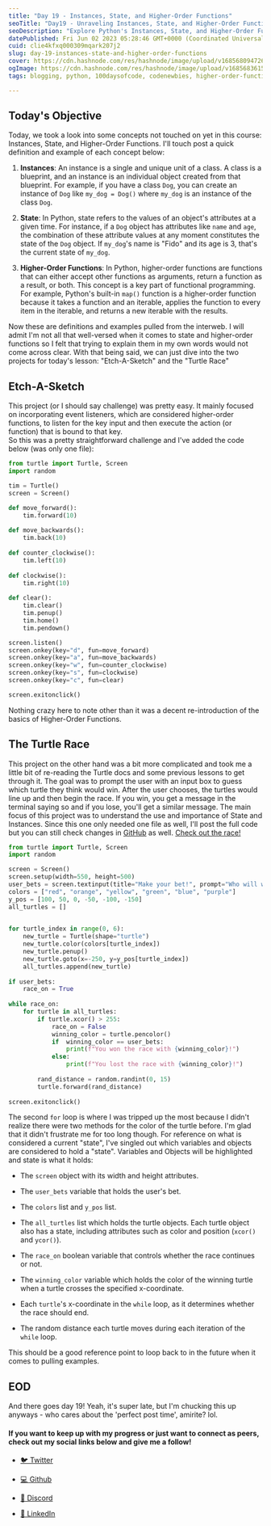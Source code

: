 ```yaml
---
title: "Day 19 - Instances, State, and Higher-Order Functions"
seoTitle: "Day19 - Unraveling Instances, State, and Higher-Order Functions"
seoDescription: "Explore Python's Instances, State, and Higher-Order Functions through engaging projects 'Etch-A-Sketch' and 'Turtle Race'."
datePublished: Fri Jun 02 2023 05:28:46 GMT+0000 (Coordinated Universal Time)
cuid: clie4kfxq000309mqark207j2
slug: day-19-instances-state-and-higher-order-functions
cover: https://cdn.hashnode.com/res/hashnode/image/upload/v1685680947267/9531836c-4607-45e0-ac7f-000529ea76e4.png
ogImage: https://cdn.hashnode.com/res/hashnode/image/upload/v1685683615734/8337896f-f06d-40c8-aba5-eb69b1c33a6d.png
tags: blogging, python, 100daysofcode, codenewbies, higher-order-functions

---
```


## Today's Objective

Today, we took a look into some concepts not touched on yet in this course: Instances, State, and Higher-Order Functions. I'll touch post a quick definition and example of each concept below:

1. **Instances**: An instance is a single and unique unit of a class. A class is a blueprint, and an instance is an individual object created from that blueprint. For example, if you have a class `Dog`, you can create an instance of `Dog` like `my_dog = Dog()` where `my_dog` is an instance of the class `Dog`.
    
2. **State**: In Python, state refers to the values of an object's attributes at a given time. For instance, if a `Dog` object has attributes like `name` and `age`, the combination of these attribute values at any moment constitutes the state of the `Dog` object. If `my_dog`'s name is "Fido" and its age is 3, that's the current state of `my_dog`.
    
3. **Higher-Order Functions**: In Python, higher-order functions are functions that can either accept other functions as arguments, return a function as a result, or both. This concept is a key part of functional programming. For example, Python's built-in `map()` function is a higher-order function because it takes a function and an iterable, applies the function to every item in the iterable, and returns a new iterable with the results.
    

Now these are definitions and examples pulled from the interweb. I will admit I'm not all that well-versed when it comes to state and higher-order functions so I felt that trying to explain them in my own words would not come across clear. With that being said, we can just dive into the two projects for today's lesson: "Etch-A-Sketch" and the "Turtle Race"

## Etch-A-Sketch

This project (or I should say challenge) was pretty easy. It mainly focused on incorporating event listeners, which are considered higher-order functions, to listen for the key input and then execute the action (or function) that is bound to that key.  
So this was a pretty straightforward challenge and I've added the code below (was only one file):

```python
from turtle import Turtle, Screen
import random

tim = Turtle()
screen = Screen()

def move_forward():
    tim.forward(10)
    
def move_backwards():
    tim.back(10)
    
def counter_clockwise():
    tim.left(10)
    
def clockwise():
    tim.right(10)
    
def clear():
    tim.clear()
    tim.penup()
    tim.home()
    tim.pendown()

screen.listen()
screen.onkey(key="d", fun=move_forward)
screen.onkey(key="a", fun=move_backwards)
screen.onkey(key="w", fun=counter_clockwise)
screen.onkey(key="s", fun=clockwise)
screen.onkey(key="c", fun=clear)

screen.exitonclick()
```

Nothing crazy here to note other than it was a decent re-introduction of the basics of Higher-Order Functions.

## The Turtle Race

This project on the other hand was a bit more complicated and took me a little bit of re-reading the Turtle docs and some previous lessons to get through it. The goal was to prompt the user with an input box to guess which turtle they think would win. After the user chooses, the turtles would line up and then begin the race. If you win, you get a message in the terminal saying so and if you lose, you'll get a similar message. The main focus of this project was to understand the use and importance of State and Instances. Since this one only needed one file as well, I'll post the full code but you can still check changes in [GitHub](https://github.com/kdleonard93/100-Days-Of-Code_Python/tree/main/day-19) as well. [Check out the race!](https://www.loom.com/share/51bbedc871a7445994cd49c2f0ca4d92)

```python
from turtle import Turtle, Screen
import random

screen = Screen()
screen.setup(width=550, height=500)
user_bets = screen.textinput(title="Make your bet!", prompt="Who will win the race? Pick your color: ")
colors = ["red", "orange", "yellow", "green", "blue", "purple"]
y_pos = [100, 50, 0, -50, -100, -150]
all_turtles = []
    

for turtle_index in range(0, 6):
    new_turtle = Turtle(shape="turtle")
    new_turtle.color(colors[turtle_index])
    new_turtle.penup()
    new_turtle.goto(x=-250, y=y_pos[turtle_index])
    all_turtles.append(new_turtle)
    
if user_bets:
    race_on = True
    
while race_on:
    for turtle in all_turtles:
        if turtle.xcor() > 255:
            race_on = False
            winning_color = turtle.pencolor()
            if  winning_color == user_bets:
                print(f"You won the race with {winning_color}!")
            else:
                print(f"You lost the race with {winning_color}!")
                
        rand_distance = random.randint(0, 15)
        turtle.forward(rand_distance)
        
screen.exitonclick()
```

The second `for` loop is where I was tripped up the most because I didn't realize there were two methods for the color of the turtle before. I'm glad that it didn't frustrate me for too long though. For reference on what is considered a current "state", I've singled out which variables and objects are considered to hold a "state". Variables and Objects will be highlighted and state is what it holds:

* The `screen` object with its width and height attributes.
    
* The `user_bets` variable that holds the user's bet.
    
* The `colors` list and `y_pos` list.
    
* The `all_turtles` list which holds the turtle objects. Each turtle object also has a state, including attributes such as color and position (`xcor()` and `ycor()`).
    
* The `race_on` boolean variable that controls whether the race continues or not.
    
* The `winning_color` variable which holds the color of the winning turtle when a turtle crosses the specified x-coordinate.
    
* Each `turtle`'s x-coordinate in the `while` loop, as it determines whether the race should end.
    
* The random distance each turtle moves during each iteration of the `while` loop.
    

This should be a good reference point to loop back to in the future when it comes to pulling examples.

## EOD

And there goes day 19! Yeah, it's super late, but I'm chucking this up anyways - who cares about the 'perfect post time', amirite? lol.

#### If you want to keep up with my progress or just want to connect as peers, check out my social links below and give me a follow!

* [🐦 Twitter](https://twitter.com/RingoMandingo93)
    
* [💻 Github](https://github.com/kdleonard93)
    
* [👾 Discord](https://discord.com/users/407639833146818570)
    
* [👔 LinkedIn](https://www.linkedin.com/in/kyle-leonard93/)